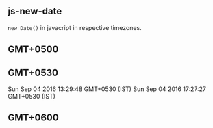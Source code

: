 ## js-new-date
`new Date()` in javacript in respective timezones.   

## GMT+0500


## GMT+0530
Sun Sep 04 2016 13:29:48 GMT+0530 (IST)
Sun Sep 04 2016 17:27:27 GMT+0530 (IST)

## GMT+0600


